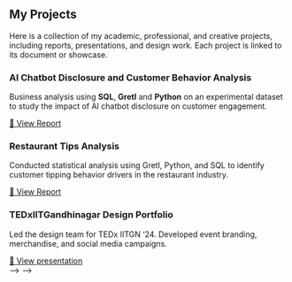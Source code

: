 
  <h2>My Projects</h2>
  <p>
    Here is a collection of my academic, professional, and creative projects, 
    including reports, presentations, and design work. Each project is linked 
    to its document or showcase.
  </p>

  <div class="project">
    <h3>AI Chatbot Disclosure and Customer Behavior Analysis</h3>
    <p>
      Business analysis using <b>SQL</b>, <b>Gretl</b> and <b>Python</b> on an experimental dataset 
      to study the impact of AI chatbot disclosure on customer engagement.  
    </p>
    <a href="/assets/reports/AI_Chatbot-Report.pdf" target="_blank">📄 View Report</a> 
  </div>

  <div class="project">
    <h3>Restaurant Tips Analysis</h3>
    <p>
      Conducted statistical analysis using Gretl, Python, and SQL to identify 
      customer tipping behavior drivers in the restaurant industry.  
    </p>
    <a href="/assets/reports/MS 419- Restaurant Tips Analysis Report.pdf" target="_blank">📄 View Report</a>
  </div>

  <div class="project">
    <h3>TEDxIITGandhinagar Design Portfolio</h3>
    <p>
      Led the design team for TEDx IITGN ‘24. Developed event branding, 
      merchandise, and social media campaigns.  
    </p>
    <a href="/assets/reports/Vodafone case study Group 9.pdf">📄 View presentation</a>
  </div>

  <!-- Project 4 -->
  <!-- <div class="project">
    <h3>Amalthea ’23 Design Portfolio</h3>
    <p>
      Coordinated a 25-member design team to create cohesive branding, 
      campus installations, and social media campaigns for IITGN’s 
      annual tech summit.  
    </p>
    <a href="/projects/amalthea_portfolio.html">🎨 View Portfolio</a>
  </div> --> --> -->
